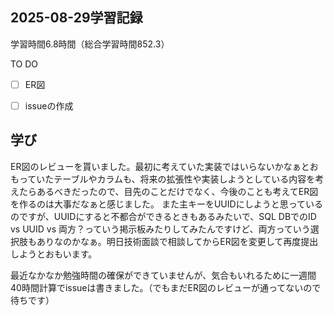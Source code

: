 ## 2025-08-29学習記録
学習時間6.8時間（総合学習時間852.3）

TO DO
- [ ] ER図
- [ ] issueの作成
  

## 学び
ER図のレビューを貰いました。最初に考えていた実装ではいらないかなぁとおもっていたテーブルやカラムも、将来の拡張性や実装しようとしている内容を考えたらあるべきだったので、目先のことだけでなく、今後のことも考えてER図を作るのは大事だなぁと感じました。
また主キーをUUIDにしようと思っているのですが、UUIDにすると不都合ができるときもあるみたいで、SQL DBでのID vs UUID vs 両方？っていう掲示板みたりしてみたんですけど、両方っていう選択肢もありなのかなぁ。明日技術面談で相談してからER図を変更して再度提出しようとおもいます。

最近なかなか勉強時間の確保ができていませんが、気合もいれるために一週間40時間計算でissueは書きました。（でもまだER図のレビューが通ってないので待ちです）
